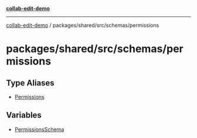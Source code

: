 [**collab-edit-demo**](../../../../../README.md)

***

[collab-edit-demo](../../../../../README.md) / packages/shared/src/schemas/permissions

# packages/shared/src/schemas/permissions

## Type Aliases

- [Permissions](type-aliases/Permissions.md)

## Variables

- [PermissionsSchema](variables/PermissionsSchema.md)
